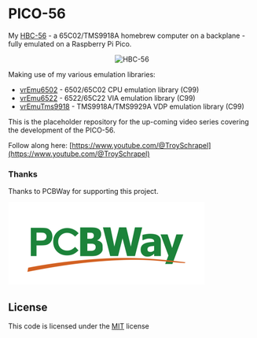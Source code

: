 # PICO-56
My [HBC-56](https://github.com/visrealm/hbc-56) - a 65C02/TMS9918A homebrew computer on a backplane - fully emulated on a Raspberry Pi Pico.

<p align="center"><img src="img/thumb.png" alt="HBC-56" width="640px"></p>

Making use of my various emulation libraries:

* [vrEmu6502](https://github.com/visrealm/vrEmu6502) - 6502/65C02 CPU emulation library (C99)
* [vrEmu6522](https://github.com/visrealm/vrEmu6522) - 6522/65C22 VIA emulation library (C99)
* [vrEmuTms9918](https://github.com/visrealm/vrEmuTms9918) - TMS9918A/TMS9929A VDP emulation library (C99)

This is the placeholder repository for the up-coming video series covering the development of the PICO-56.

Follow along here: [https://www.youtube.com/@TroySchrapel](https://www.youtube.com/@TroySchrapel)

### Thanks

Thanks to PCBWay for supporting this project.

[![PCBWay](/img/pcbway_sm.png)](https://pcbway.com/g/186WQ9)

## License
This code is licensed under the [MIT](https://opensource.org/licenses/MIT "MIT") license
